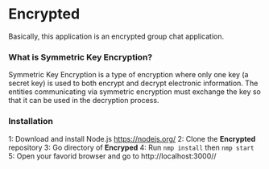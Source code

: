 # Encrypted
Basically, this application is an encrypted group chat application.

### What is Symmetric Key Encryption?

Symmetric Key Encryption is a type of encryption where only one key 
(a secret key) is used to both encrypt and decrypt electronic information.
The entities communicating via symmetric encryption must exchange the key 
so that it can be used in the decryption process.

### Installation

1: Download and install Node.js https://nodejs.org/
2: Clone the **Encrypted** repository
3: Go directory of **Encryped** 
4: Run `nmp install` then `nmp start`
5: Open your favorid browser and go to http://localhost:3000//

